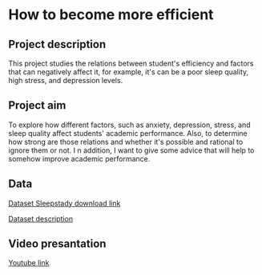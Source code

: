 # How to become more efficient

## Project description
This project studies the relations between student's efficiency and factors that can negatively affect it, for example, it's can
be a poor sleep quality, high stress, and depression levels.

## Project aim
To explore how different factors, such as anxiety, depression, stress, and sleep quality affect students' academic performance. 
Also, to determine how strong are those relations and whether it's possible and rational to ignore them or not. I
n addition, I want to give some advice that will help to somehow improve academic performance.

## Data
[Dataset Sleepstady download link](lock5stat.com/datapage1e.html)

[Dataset description](https://rdrr.io/cran/Lock5withR/man/SleepStudy.html#heading-3)

## Video presantation

[Youtube link](https://youtu.be/QMHxMWVqs58)
